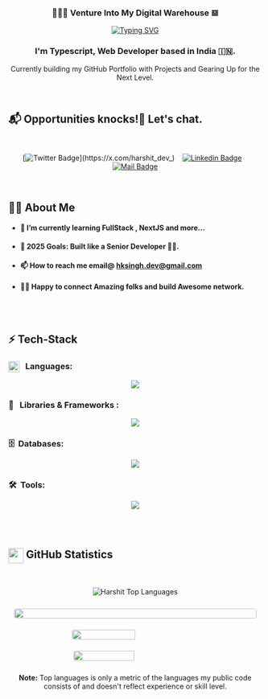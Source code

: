 <h3 align="center">👨🏻‍💻 Venture Into My Digital Warehouse 𝌏</h3>

<!-- Typing SVG -->
<p align ="center">
  <a href="https://git.io/typing-svg">
    <img src="https://readme-typing-svg.herokuapp.com?font=Fira+Code&duration=1500&pause=500&color=fdb74e&center=true&vCenter=true&lines=Web+Developer;Full+Stack+Developer" alt="Typing SVG"/>
  </a>
</p>

<h3 align="center"> 
  I'm Typescript, Web Developer based in India 🇮🇳.
</h3>

<p align="center">
  Currently building my GitHub Portfolio with Projects and Gearing Up for the Next Level.
</p>
<br/>

<!-- Social Media Links -->

## 📬 Opportunities knocks!🚪 Let's chat.

<br/>
<div align= center>

[![Twitter Badge](https://img.shields.io/badge/-@harshitkrsingh-1e1e1e?style=flat&labelColor=1e1e1e&logo=x&logoColor=white&link=https://x.com/harshit_dev_)](https://x.com/harshit_dev_) &nbsp;&nbsp; [![Linkedin Badge](https://img.shields.io/badge/-harshitkrsingh-0e76a8?style=flat&labelColor=0e76a8&logo=linkedin&logoColor=white)](https://linkedin.com/in/harshitkrsingh) &nbsp;&nbsp; [![Mail Badge](https://img.shields.io/badge/-Harshit-c0392b?style=flat&labelColor=c0392b&logo=gmail&logoColor=white)](mailto:hksingh.dev@gmail.com)

</div>
</br>

<!-- More About Me -->

## 🙋‍♂️ About Me


- #### 🌱 I’m currently learning  FullStack , NextJS and more...

- #### 🎯 2025 Goals: Built like a Senior Developer 🥷🏻.
- ####  📫 How to reach me  email@ hksingh.dev@gmail.com

- #### 🙋🏻 Happy to connect Amazing folks and build Awesome network.

<br/><br/>

<!-- Technologies that I'm working with -->

## ⚡️ Tech-Stack

### <img src = "https://media2.giphy.com/media/QssGEmpkyEOhBCb7e1/giphy.gif?cid=ecf05e47a0n3gi1bfqntqmob8g9aid1oyj2wr3ds3mg700bl&rid=giphy.gif" width = 22px align="top"/> &nbsp;&nbsp;Languages:

<div align="center">

<p align="center">
  <img src="https://skillicons.dev/icons?i=html,css,javascript,typescript,python,cpp&theme=dark" />
</p>
</div>

### 🧩 &nbsp;&nbsp;Libraries & Frameworks :

<p align="center">
  <img src="https://skillicons.dev/icons?i=tailwind,react,nodejs,express,htmx&theme=dark" />
</p>

<!--
### ∞ &nbsp; DevOps:

<p align="center">
  <img src="https://skillicons.dev/icons?i=docker,kubernetes,linux&theme=dark" />
</p>

-->

### 🗄️ &nbsp;Databases:

<p align="center">
  <img src="https://skillicons.dev/icons?i=mongo,mysql&theme=dark" />
</p>

### 🛠️ &nbsp;Tools:

<p align="center">
  <img src="https://skillicons.dev/icons?i=git,github,figma,vscode,bash&theme=dark" />
</p>

<br/><br/>


<!-- GitHub Activity Tracker -->

<!-- ## 👨🏻‍💻 Activity Monitor

<br/>
<p align="center">
  <img src="https://github-readme-stats.vercel.app/api/top-langs/?username=devHksingh&theme=dark&hide_border=false&include_all_commits=true&count_private=true&layout=compact" alt="My GitHub Streak"/>
</p>

<br/> -->

<!-- GitHub Stats -->

## <img src="https://media.giphy.com/media/iY8CRBdQXODJSCERIr/giphy.gif" width="30" height="30" align="top"> GitHub Statistics

<br/>
<p align="center">
  <img alt="Harshit  Top Languages" src="https://github-readme-stats.vercel.app/api/top-langs/?username=devHksingh&langs_count=8&count_private=true&layout=compact&theme=vision-friendly-dark&hide_border=true&bg_color=0D1117"/>
<p/>
 <div style="display: flex; flex-wrap: wrap; justify-content: center; align-items: center;">
  <img src="https://github-profile-summary-cards.vercel.app/api/cards/profile-details?username=devHksingh&show_icons=true&theme=dark" style="border: 1px solid white; border-radius: 5px; margin: 10px;" width="100%">
  <img src="https://github-profile-summary-cards.vercel.app/api/cards/stats?username=devHksingh&show_icons=true&theme=dark" style="border: 1px solid white; border-radius: 5px; margin: 10px;" width="50%">
  <img src="https://github-profile-summary-cards.vercel.app/api/cards/productive-time?username=devHksingh&show_icons=true&theme=dark" style="border: 1px solid white; border-radius: 5px; margin: 10px;" width="49%"> 
    
</div>

<p align="center">
  <b>Note:</b> Top languages is only a metric of the languages my public code consists of and doesn't reflect experience or skill level.
</p>


<br/>

<!---
devHksingh/devHksingh is a ✨ special ✨ repository because its `README.md` (this file) appears on your GitHub profile.
You can click the Preview link to take a look at your changes.
--->
